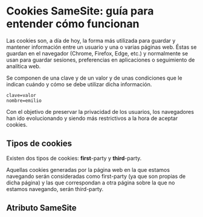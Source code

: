 


# Cookies SameSite: guía para entender cómo funcionan

Las cookies son, a día de hoy, la forma más utilizada para guardar y mantener información entre un usuario y una o varias páginas web. Éstas se guardan en el navegador (Chrome, Firefox, Edge, etc.) y normalmente se usan para guardar sesiones, preferencias en aplicaciones o seguimiento de analítica web.

Se componen de una clave y de un valor y de unas condiciones que le indican cuándo y cómo se debe utilizar dicha información.

    clave=valor
    nombre=emilio

Con el objetivo de preservar la privacidad de los usuarios, los navegadores han ido evolucionando y siendo más restrictivos a la hora de aceptar cookies.

## Tipos de cookies

Existen dos tipos de cookies: **first**-party y **third**-party.

Aquellas cookies generadas por la página web en la que estamos navegando serán consideradas como first-party (ya que son propias de dicha página) y las que correspondan a otra página sobre la que no estamos navegando, serán third-party.

## Atributo SameSite



<!--stackedit_data:
eyJoaXN0b3J5IjpbMzk2MDc2NTQ4LDY4Nzg0MjYsLTE1ODE4Mj
A5NTEsNzMwOTk4MTE2XX0=
-->